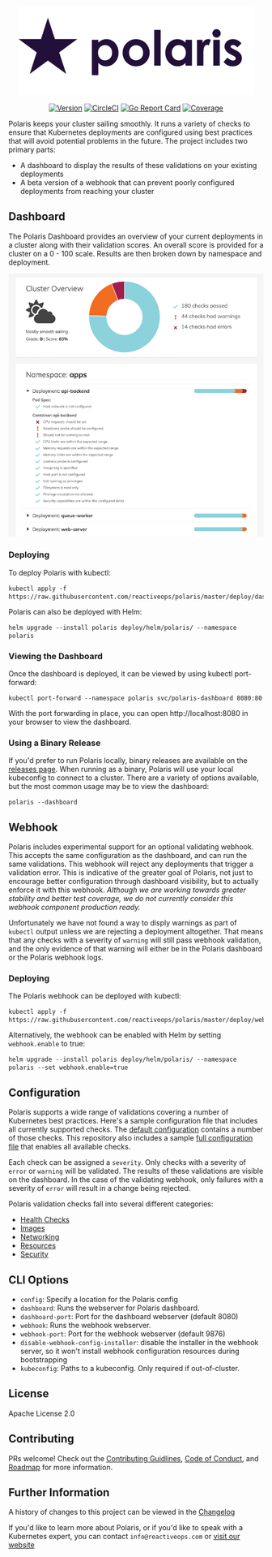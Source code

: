 <div align="center">
  <img src="/pkg/dashboard/assets/images/polaris-logo.png" alt="Polaris Logo" />
  <br>
  
  [![Version][version-image]][version-link] [![CircleCI][circleci-image]][circleci-link] [![Go Report Card][goreport-image]][goreport-link] [![Coverage][coverage-image]][coverage-link]
</div>

[version-image]: https://img.shields.io/static/v1.svg?label=Version&message=0.1.0&color=239922
[version-link]: https://github.com/reactiveops/polaris
[coverage-image]: https://img.shields.io/static/v1.svg?label=Coverage&message=79%25&color=239922
[coverage-link]: https://github.com/reactiveops/polaris

<!-- TODO: uncomment once project is public
[circleci-image]: https://circleci.com/gh/reactiveops/polaris.svg?style=svg
[goreport-image]: https://goreportcard.com/badge/github.com/reactiveops/polaris
-->
[circleci-link]: https://circleci.com/gh/reactiveops/polaris.svg
[goreport-link]: https://goreportcard.com/report/github.com/reactiveops/polaris

[circleci-image]: https://img.shields.io/static/v1.svg?label=Build&message=Passing&color=239922
[goreport-image]: https://img.shields.io/static/v1.svg?label=go+report&message=A&color=239922

Polaris keeps your cluster sailing smoothly. It runs a variety of checks to ensure that Kubernetes deployments are configured using best practices that will avoid potential problems in the future. The project includes two primary parts:

- A dashboard to display the results of these validations on your existing deployments
- A beta version of a webhook that can prevent poorly configured deployments from reaching your cluster

## Dashboard

The Polaris Dashboard provides an overview of your current deployments in a cluster along with their validation scores. An overall score is provided for a cluster on a 0 - 100 scale. Results are then broken down by namespace and deployment.

<p align="center">
  <img src="/dashboard-screenshot.png" alt="Polaris Dashboard" />
</p>

### Deploying

To deploy Polaris with kubectl:

```
kubectl apply -f https://raw.githubusercontent.com/reactiveops/polaris/master/deploy/dashboard.yaml
```

Polaris can also be deployed with Helm:

```
helm upgrade --install polaris deploy/helm/polaris/ --namespace polaris
```

### Viewing the Dashboard

Once the dashboard is deployed, it can be viewed by using kubectl port-forward:

```
kubectl port-forward --namespace polaris svc/polaris-dashboard 8080:80
```

With the port forwarding in place, you can open http://localhost:8080 in your browser to view the dashboard.

### Using a Binary Release

If you'd prefer to run Polaris locally, binary releases are available on the [releases page](https://github.com/reactiveops/polaris/releases). When running as a binary, Polaris will use your local kubeconfig to connect to a cluster. There are a variety of options available, but the most common usage may be to view the dashboard:

```
polaris --dashboard
```

## Webhook

Polaris includes experimental support for an optional validating webhook. This accepts the same configuration as the dashboard, and can run the same validations. This webhook will reject any deployments that trigger a validation error. This is indicative of the greater goal of Polaris, not just to encourage better configuration through dashboard visibility, but to actually enforce it with this webhook. *Although we are working towards greater stability and better test coverage, we do not currently consider this webhook component production ready.*

Unfortunately we have not found a way to disply warnings as part of `kubectl` output unless we are rejecting a deployment altogether. That means that any checks with a severity of `warning` will still pass webhook validation, and the only evidence of that warning will either be in the Polaris dashboard or the Polaris webhook logs.

### Deploying

The Polaris webhook can be deployed with kubectl:

```
kubectl apply -f https://raw.githubusercontent.com/reactiveops/polaris/master/deploy/webhook.yaml
```

Alternatively, the webhook can be enabled with Helm by setting `webhook.enable` to true:

```
helm upgrade --install polaris deploy/helm/polaris/ --namespace polaris --set webhook.enable=true
```


## Configuration

Polaris supports a wide range of validations covering a number of Kubernetes best practices. Here's a sample configuration file that includes all currently supported checks. The [default configuration](https://github.com/reactiveops/polaris/blob/master/config.yaml) contains a number of those checks. This repository also includes a sample [full configuration file](https://github.com/reactiveops/polaris/blob/master/config-full.yaml) that enables all available checks.

Each check can be assigned a `severity`. Only checks with a severity of `error` or `warning` will be validated. The results of these validations are visible on the dashboard. In the case of the validating webhook, only failures with a severity of `error` will result in a change being rejected.

Polaris validation checks fall into several different categories:

- [Health Checks](docs/health-checks.md)
- [Images](docs/images.md)
- [Networking](docs/networking.md)
- [Resources](docs/resources.md)
- [Security](docs/security.md)

## CLI Options

* `config`: Specify a location for the Polaris config
* `dashboard`: Runs the webserver for Polaris dashboard.
* `dashboard-port`: Port for the dashboard webserver (default 8080)
* `webhook`: Runs the webhook webserver.
* `webhook-port`: Port for the webhook webserver (default 9876)
* `disable-webhook-config-installer`: disable the installer in the webhook server, so it won't install webhook configuration resources during bootstrapping
* `kubeconfig`: Paths to a kubeconfig. Only required if out-of-cluster.

## License
Apache License 2.0

## Contributing
PRs welcome! Check out the [Contributing Guidlines](CONTRIBUTING.md),
[Code of Conduct](CODE_OF_CONDUCT.md), and [Roadmap](ROADMAP.md) for more information.

## Further Information
A history of changes to this project can be viewed in the [Changelog](CHANGELOG.md)

If you'd like to learn more about Polaris, or if you'd like to speak with
a Kubernetes expert, you can contact `info@reactiveops.com` or [visit our website](https://reactiveops.com)
